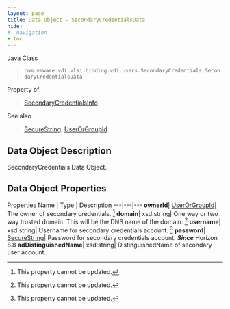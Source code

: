 ```yaml
---
layout: page
title: Data Object - SecondaryCredentialsData
hide:
#- navigation
- toc
---
```






Java Class
> `com.vmware.vdi.vlsi.binding.vdi.users.SecondaryCredentials.SecondaryCredentialsData`

Property of
> [SecondaryCredentialsInfo](vdi.users.SecondaryCredentials.SecondaryCredentialsInfo.md#field_detail)

See also
> [SecureString](vdi.util.SecureString.md), [UserOrGroupId](vdi.entity.UserOrGroupId.md)


## Data Object Description

SecondaryCredentials Data Object.

## Data Object Properties
Properties
Name |  Type |  Description
---|---|---
**ownerId**| [UserOrGroupId](vdi.entity.UserOrGroupId.md)|  The owner of secondary credentials. [^2]
**domain**|  xsd:string|  One way or two way trusted domain. This will be the DNS name of the domain. [^2]
**username**|  xsd:string|  Username for secondary credentials account. [^2]
**password**| [SecureString](vdi.util.SecureString.md)|  Password for secondary credentials account.  **_Since_** Horizon 8.8
**adDistinguishedName**|  xsd:string|  DistinguishedName of secondary user account.


 


[^2]: This property cannot be updated.